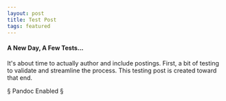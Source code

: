 ```yaml
---
layout: post
title: Test Post
tags: featured
---
```

#### A New Day, A Few Tests... ####

It's about time to actually author and include postings. First, a bit of testing to validate and streamline the process.
This testing post is created toward that end.

§ Pandoc Enabled §
